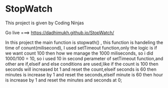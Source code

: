 # StopWatch
This project is given by Coding Ninjas

Go live ===>   https://dadhimukh.github.io/StopWatch/

In this project the main function is stopwath() , this function is handeling the time of conunt(milisecond),
I used setTimeout function,only the logic is if we want count 100 then how we manage the 1000 miliseconds,
so i did 1000/100 = 10, so i used 10 in second perameter of setTimeout function,and other are if,elseif and 
else conditions are used,like if the count is 100 then seconds will increased bt 1 and reset the count,elseif 
seconds is 60 then minutes is increase by 1 and reset the seconds,elseif minute is 60 then hour is increase 
by 1 and reset the minutes and seconds at 0;
